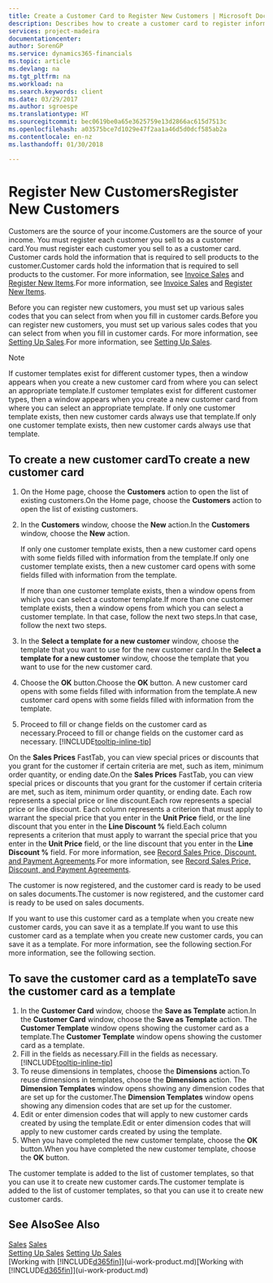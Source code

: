 ```yaml
---
title: Create a Customer Card to Register New Customers | Microsoft Docs
description: Describes how to create a customer card to register information about each new customer or client that you sell to.
services: project-madeira
documentationcenter: 
author: SorenGP
ms.service: dynamics365-financials
ms.topic: article
ms.devlang: na
ms.tgt_pltfrm: na
ms.workload: na
ms.search.keywords: client
ms.date: 03/29/2017
ms.author: sgroespe
ms.translationtype: HT
ms.sourcegitcommit: bec0619be0a65e3625759e13d2866ac615d7513c
ms.openlocfilehash: a03575bce7d1029e47f2aa1a46d5d0dcf585ab2a
ms.contentlocale: en-nz
ms.lasthandoff: 01/30/2018

---
```

# <a name="register-new-customers"></a><span data-ttu-id="0380f-103">Register New Customers</span><span class="sxs-lookup"><span data-stu-id="0380f-103">Register New Customers</span></span>
<span data-ttu-id="0380f-104">Customers are the source of your income.</span><span class="sxs-lookup"><span data-stu-id="0380f-104">Customers are the source of your income.</span></span> <span data-ttu-id="0380f-105">You must register each customer you sell to as a customer card.</span><span class="sxs-lookup"><span data-stu-id="0380f-105">You must register each customer you sell to as a customer card.</span></span> <span data-ttu-id="0380f-106">Customer cards hold the information that is required to sell products to the customer.</span><span class="sxs-lookup"><span data-stu-id="0380f-106">Customer cards hold the information that is required to sell products to the customer.</span></span> <span data-ttu-id="0380f-107">For more information, see [Invoice Sales](sales-how-invoice-sales.md) and [Register New Items](inventory-how-register-new-items.md).</span><span class="sxs-lookup"><span data-stu-id="0380f-107">For more information, see [Invoice Sales](sales-how-invoice-sales.md) and [Register New Items](inventory-how-register-new-items.md).</span></span>  

<span data-ttu-id="0380f-108">Before you can register new customers, you must set up various sales codes that you can select from when you fill in customer cards.</span><span class="sxs-lookup"><span data-stu-id="0380f-108">Before you can register new customers, you must set up various sales codes that you can select from when you fill in customer cards.</span></span> <span data-ttu-id="0380f-109">For more information, see [Setting Up Sales](sales-setup-sales.md).</span><span class="sxs-lookup"><span data-stu-id="0380f-109">For more information, see [Setting Up Sales](sales-setup-sales.md).</span></span>

> [!NOTE]  
>   <span data-ttu-id="0380f-110">If customer templates exist for different customer types, then a window appears when you create a new customer card from where you can select an appropriate template.</span><span class="sxs-lookup"><span data-stu-id="0380f-110">If customer templates exist for different customer types, then a window appears when you create a new customer card from where you can select an appropriate template.</span></span> <span data-ttu-id="0380f-111">If only one customer template exists, then new customer cards always use that template.</span><span class="sxs-lookup"><span data-stu-id="0380f-111">If only one customer template exists, then new customer cards always use that template.</span></span>

## <a name="to-create-a-new-customer-card"></a><span data-ttu-id="0380f-112">To create a new customer card</span><span class="sxs-lookup"><span data-stu-id="0380f-112">To create a new customer card</span></span>
1. <span data-ttu-id="0380f-113">On the Home page, choose the **Customers** action to open the list of existing customers.</span><span class="sxs-lookup"><span data-stu-id="0380f-113">On the Home page, choose the **Customers** action to open the list of existing customers.</span></span>  
2. <span data-ttu-id="0380f-114">In the **Customers** window, choose the **New** action.</span><span class="sxs-lookup"><span data-stu-id="0380f-114">In the **Customers** window, choose the **New** action.</span></span>

    <span data-ttu-id="0380f-115">If only one customer template exists, then a new customer card opens with some fields filled with information from the template.</span><span class="sxs-lookup"><span data-stu-id="0380f-115">If only one customer template exists, then a new customer card opens with some fields filled with information from the template.</span></span>

    <span data-ttu-id="0380f-116">If more than one customer template exists, then a window opens from which you can select a customer template.</span><span class="sxs-lookup"><span data-stu-id="0380f-116">If more than one customer template exists, then a window opens from which you can select a customer template.</span></span> <span data-ttu-id="0380f-117">In that case, follow the next two steps.</span><span class="sxs-lookup"><span data-stu-id="0380f-117">In that case, follow the next two steps.</span></span>
3. <span data-ttu-id="0380f-118">In the **Select a template for a new customer** window, choose the template that you want to use for the new customer card.</span><span class="sxs-lookup"><span data-stu-id="0380f-118">In the **Select a template for a new customer** window, choose the template that you want to use for the new customer card.</span></span>
4. <span data-ttu-id="0380f-119">Choose the **OK** button.</span><span class="sxs-lookup"><span data-stu-id="0380f-119">Choose the **OK** button.</span></span> <span data-ttu-id="0380f-120">A new customer card opens with some fields filled with information from the template.</span><span class="sxs-lookup"><span data-stu-id="0380f-120">A new customer card opens with some fields filled with information from the template.</span></span>  
5. <span data-ttu-id="0380f-121">Proceed to fill or change fields on the customer card as necessary.</span><span class="sxs-lookup"><span data-stu-id="0380f-121">Proceed to fill or change fields on the customer card as necessary.</span></span> [!INCLUDE[tooltip-inline-tip](includes/tooltip-inline-tip_md.md)]

<span data-ttu-id="0380f-122">On the **Sales Prices** FastTab, you can view special prices or discounts that you grant for the customer if certain criteria are met, such as item, minimum order quantity, or ending date.</span><span class="sxs-lookup"><span data-stu-id="0380f-122">On the **Sales Prices** FastTab, you can view special prices or discounts that you grant for the customer if certain criteria are met, such as item, minimum order quantity, or ending date.</span></span> <span data-ttu-id="0380f-123">Each row represents a special price or line discount.</span><span class="sxs-lookup"><span data-stu-id="0380f-123">Each row represents a special price or line discount.</span></span> <span data-ttu-id="0380f-124">Each column represents a criterion that must apply to warrant the special price that you enter in the **Unit Price** field, or the line discount that you enter in the **Line Discount %** field.</span><span class="sxs-lookup"><span data-stu-id="0380f-124">Each column represents a criterion that must apply to warrant the special price that you enter in the **Unit Price** field, or the line discount that you enter in the **Line Discount %** field.</span></span> <span data-ttu-id="0380f-125">For more information, see [Record Sales Price, Discount, and Payment Agreements](sales-how-record-sales-price-discount-payment-agreements.md).</span><span class="sxs-lookup"><span data-stu-id="0380f-125">For more information, see [Record Sales Price, Discount, and Payment Agreements](sales-how-record-sales-price-discount-payment-agreements.md).</span></span>

<span data-ttu-id="0380f-126">The customer is now registered, and the customer card is ready to be used on sales documents.</span><span class="sxs-lookup"><span data-stu-id="0380f-126">The customer is now registered, and the customer card is ready to be used on sales documents.</span></span>

<span data-ttu-id="0380f-127">If you want to use this customer card as a template when you create new customer cards, you can save it as a template.</span><span class="sxs-lookup"><span data-stu-id="0380f-127">If you want to use this customer card as a template when you create new customer cards, you can save it as a template.</span></span> <span data-ttu-id="0380f-128">For more information, see the following section.</span><span class="sxs-lookup"><span data-stu-id="0380f-128">For more information, see the following section.</span></span>

## <a name="to-save-the-customer-card-as-a-template"></a><span data-ttu-id="0380f-129">To save the customer card as a template</span><span class="sxs-lookup"><span data-stu-id="0380f-129">To save the customer card as a template</span></span>
1. <span data-ttu-id="0380f-130">In the **Customer Card** window, choose the **Save as Template** action.</span><span class="sxs-lookup"><span data-stu-id="0380f-130">In the **Customer Card** window, choose the **Save as Template** action.</span></span> <span data-ttu-id="0380f-131">The **Customer Template** window opens showing the customer card as a template.</span><span class="sxs-lookup"><span data-stu-id="0380f-131">The **Customer Template** window opens showing the customer card as a template.</span></span>
2. <span data-ttu-id="0380f-132">Fill in the fields as necessary.</span><span class="sxs-lookup"><span data-stu-id="0380f-132">Fill in the fields as necessary.</span></span> [!INCLUDE[tooltip-inline-tip](includes/tooltip-inline-tip_md.md)]
3. <span data-ttu-id="0380f-133">To reuse dimensions in templates, choose the **Dimensions** action.</span><span class="sxs-lookup"><span data-stu-id="0380f-133">To reuse dimensions in templates, choose the **Dimensions** action.</span></span> <span data-ttu-id="0380f-134">The **Dimension Templates** window opens showing any dimension codes that are set up for the customer.</span><span class="sxs-lookup"><span data-stu-id="0380f-134">The **Dimension Templates** window opens showing any dimension codes that are set up for the customer.</span></span>
4. <span data-ttu-id="0380f-135">Edit or enter dimension codes that will apply to new customer cards created by using the template.</span><span class="sxs-lookup"><span data-stu-id="0380f-135">Edit or enter dimension codes that will apply to new customer cards created by using the template.</span></span>  
5. <span data-ttu-id="0380f-136">When you have completed the new customer template, choose the **OK** button.</span><span class="sxs-lookup"><span data-stu-id="0380f-136">When you have completed the new customer template, choose the **OK** button.</span></span>

<span data-ttu-id="0380f-137">The customer template is added to the list of customer templates, so that you can use it to create new customer cards.</span><span class="sxs-lookup"><span data-stu-id="0380f-137">The customer template is added to the list of customer templates, so that you can use it to create new customer cards.</span></span>

## <a name="see-also"></a><span data-ttu-id="0380f-138">See Also</span><span class="sxs-lookup"><span data-stu-id="0380f-138">See Also</span></span>
<span data-ttu-id="0380f-139">[Sales](sales-manage-sales.md)  </span><span class="sxs-lookup"><span data-stu-id="0380f-139">[Sales](sales-manage-sales.md)  </span></span>  
<span data-ttu-id="0380f-140">[Setting Up Sales](sales-setup-sales.md)  </span><span class="sxs-lookup"><span data-stu-id="0380f-140">[Setting Up Sales](sales-setup-sales.md)  </span></span>  
<span data-ttu-id="0380f-141">[Working with [!INCLUDE[d365fin](includes/d365fin_md.md)]](ui-work-product.md)</span><span class="sxs-lookup"><span data-stu-id="0380f-141">[Working with [!INCLUDE[d365fin](includes/d365fin_md.md)]](ui-work-product.md)</span></span>

